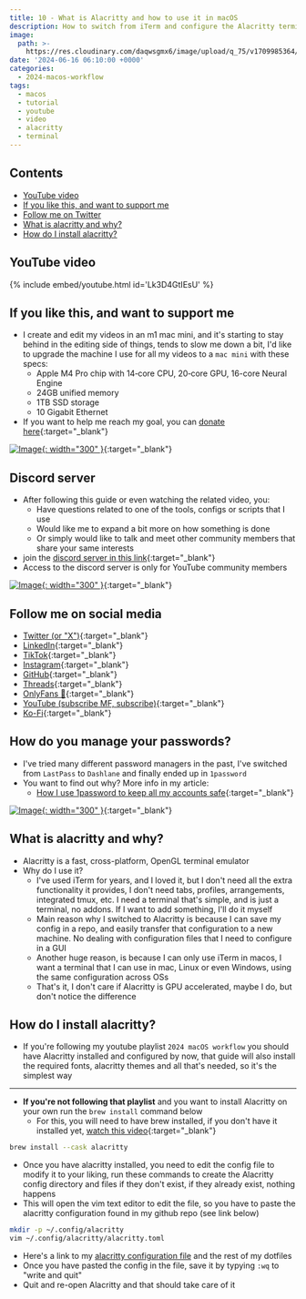 ```yaml
---
title: 10 - What is Alacritty and how to use it in macOS
description: How to switch from iTerm and configure the Alacritty terminal emulator
image:
  path: >-
    https://res.cloudinary.com/daqwsgmx6/image/upload/q_75/v1709985364/youtube/2024-macos-workflow/iterm-to-alacritty.avif
date: '2024-06-16 06:10:00 +0000'
categories:
  - 2024-macos-workflow
tags:
  - macos
  - tutorial
  - youtube
  - video
  - alacritty
  - terminal
---
```

## Contents

<!-- toc -->

- [YouTube video](#youtube-video)
- [If you like this, and want to support me](#if-you-like-this-and-want-to-support-me)
- [Follow me on Twitter](#follow-me-on-twitter)
- [What is alacritty and why?](#what-is-alacritty-and-why)
- [How do I install alacritty?](#how-do-i-install-alacritty)

<!-- tocstop -->

## YouTube video

{% include embed/youtube.html id='Lk3D4GtIEsU' %}

## If you like this, and want to support me

- I create and edit my videos in an m1 mac mini, and it's starting to stay behind in the editing side of things, tends to slow me down a bit, I'd like to upgrade the machine I use for all my videos to a `mac mini` with these specs:
  - Apple M4 Pro chip with 14‑core CPU, 20‑core GPU, 16-core Neural Engine
  - 24GB unified memory
  - 1TB SSD storage
  - 10 Gigabit Ethernet
- If you want to help me reach my goal, you can [donate here](https://ko-fi.com/linkarzu/goal?g=6){:target="\_blank"}

<!-- prettier-ignore -->
[![Image](../../assets/img/imgs/250103-ko-fi-donate.avif){: width="300" }](https://ko-fi.com/linkarzu/goal?g=6){:target="_blank"}

## Discord server

- After following this guide or even watching the related video, you:
  - Have questions related to one of the tools, configs or scripts that I use
  - Would like me to expand a bit more on how something is done
  - Or simply would like to talk and meet other community members that share your same interests
- join the [discord server in this link](https://www.youtube.com/channel/UCrSIvbFncPSlK6AdwE2QboA/join){:target="\_blank"}
- Access to the discord server is only for YouTube community members

<!-- prettier-ignore -->
[![Image](../../assets/img/imgs/250101-discord-server.avif){: width="300" }](https://www.youtube.com/channel/UCrSIvbFncPSlK6AdwE2QboA/join){:target="_blank"}


## Follow me on social media

- [Twitter (or "X")](https://x.com/link_arzu){:target="\_blank"}
- [LinkedIn](https://www.linkedin.com/in/christianarzu){:target="\_blank"}
- [TikTok](https://www.tiktok.com/@linkarzu){:target="\_blank"}
- [Instagram](https://www.instagram.com/link_arzu){:target="\_blank"}
- [GitHub](https://github.com/linkarzu){:target="\_blank"}
- [Threads](https://www.threads.net/@link_arzu){:target="\_blank"}
- [OnlyFans 🍆](https://i.imgur.com/SAl7anI.png){:target="\_blank"}
- [YouTube (subscribe MF, subscribe)](https://www.youtube.com/@linkarzu){:target="\_blank"}
- [Ko-Fi](https://ko-fi.com/linkarzu/goal?g=6){:target="\_blank"}

## How do you manage your passwords?

- I've tried many different password managers in the past, I've switched from
  `LastPass` to `Dashlane` and finally ended up in `1password`
- You want to find out why? More info in my article:
  - [How I use 1password to keep all my accounts safe](https://chirpy.home.linkarzu.com/posts/1password/1password/){:target="\_blank"}

[![Image](../../assets/img/imgs/250124-1password-banner.avif){: width="300" }](https://www.dpbolvw.net/click-101327218-15917064){:target="\_blank"}

## What is alacritty and why?

- Alacritty is a fast, cross-platform, OpenGL terminal emulator
- Why do I use it?
  - I've used iTerm for years, and I loved it, but I don't need all the extra
    functionality it provides, I don't need tabs, profiles, arrangements,
    integrated tmux, etc. I need a terminal that's simple, and is just a
    terminal, no addons. If I want to add something, I'll do it myself
  - Main reason why I switched to Alacritty is because I can save my config in a
    repo, and easily transfer that configuration to a new machine. No dealing
    with configuration files that I need to configure in a GUI
  - Another huge reason, is because I can only use iTerm in macos, I want a
    terminal that I can use in mac, Linux or even Windows, using the same
    configuration across OSs
  - That's it, I don't care if Alacritty is GPU accelerated, maybe I do, but
    don't notice the difference

## How do I install alacritty?

- If you're following my youtube playlist `2024 macOS workflow` you should have
  Alacritty installed and configured by now, that guide will also install the
  required fonts, alacritty themes and all that's needed, so it's the simplest
  way

---

- **If you're not following that playlist** and you want to install Alacritty on
  your own run the `brew install` command below
  - For this, you will need to have brew installed, if you don't have it
    installed yet,
    [watch this video](https://youtu.be/BEB7X78ivNM){:target="\_blank"}

```bash
brew install --cask alacritty
```

- Once you have alacritty installed, you need to edit the config file to modify
  it to your liking, run these commands to create the Alacritty config directory
  and files if they don't exist, if they already exist, nothing happens
- This will open the vim text editor to edit the file, so you have to paste the
  alacritty configuration found in my github repo (see link below)

```bash
mkdir -p ~/.config/alacritty
vim ~/.config/alacritty/alacritty.toml
```

- Here's a link to my
  [alacritty configuration file](https://github.com/linkarzu/dotfiles-latest/blob/e5b1104383a685dab46f2a719567d735338a1023/alacritty/alacritty.toml)
  and the rest of my dotfiles
- Once you have pasted the config in the file, save it by typying `:wq` to
  "write and quit"
- Quit and re-open Alacritty and that should take care of it

